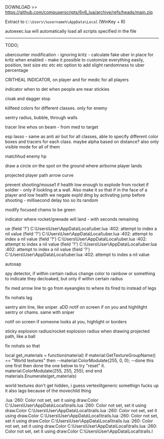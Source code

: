 DOWNLOAD >> https://github.com/compuserscripts/6v6_lua/archive/refs/heads/main.zip

Extract to `C:\Users\%username%\AppData\Local` (WinKey + R)

autoexec.lua will automatically load all scripts specified in the file


-------------------------------



TODO;

ubercounter modification - ignoring kritz - calculate fake uber in place for kritz when enabled - make it possible to customize everything easily, position, text size etc etc etc
option to add slight randomness to uber percentage

CRITHEAL INDICATOR, on player and for medic for all players

indicator when to det when people are near stickies

cloak and dagger stop

killfeed colors for different classes. only for enemy

sentry radius, bubble, through walls

tracer line whos on beam - from med to target

esp lasso - same as anti air but for all classes, able to specify different color boxes and tracers for each class. maybe alpha based on distance? also only visible mode for all of them

matchhud enemy hp

draw a circle on the spot on the ground where airborne player lands

projected player path arrow curve

prevent shooting/mouse1 if health low enough to explode from rocket if soldier - only if lookling at a wall. Also make it so that if in the face of a player and low health we negate expld dmg by activating jump before shooting - millisecond delay too so its random

modify focused chams to be green

indicator where rocket/grenade will land - with seconds remaining

ue (field '?')
C:\Users\User\AppData\Local\uber.lua :402: attempt to index a nil value (field '?')
C:\Users\User\AppData\Local\uber.lua :402: attempt to index a nil value (field '?')
C:\Users\User\AppData\Local\uber.lua :402: attempt to index a nil value (field '?')
C:\Users\User\AppData\Local\uber.lua :402: attempt to index a nil value (field '?')
C:\Users\User\AppData\Local\uber.lua :402: attempt to index a nil value 

autosap

spy detector, if within certain radius change color to rainbow or something to indicate they decloaked, but only if within certain radius

fix med arrow line to go from eyeangles to where its fired to instead of legs

fix nohats lag

sentry aim line, like sniper. aDD notif on screen if on you and highlitght sentry or chams. same with sniper

notif on screen if someone looks at you, highlight or borders

sticky explosion radius/rocket explosion radius when drawing projected path, like a ball

fix nohats so that

local get_materials = function(material)
    if material:GetTextureGroupName() == "World textures" then
        --material:ColorModulate(255, 0, 0); --done this one first then done the one below to try "reset" it.
        material:ColorModulate(255, 255, 255);
    end
end
materials.Enumerate(get_materials)

world textures don't get hidden, i guess vertexlitgeneric somethign fucks up
it also lags because of the movechild thing


.lua :260: Color not set, set it using draw.Color
C:\Users\User\AppData\Local\trails.lua :260: Color not set, set it using draw.Color
C:\Users\User\AppData\Local\trails.lua :260: Color not set, set it using draw.Color
C:\Users\User\AppData\Local\trails.lua :260: Color not set, set it using draw.Color
C:\Users\User\AppData\Local\trails.lua :260: Color not set, set it using draw.Color
C:\Users\User\AppData\Local\trails.lua :260: Color not set, set it using draw.Color
C:\Users\User\AppData\Local\trails.l



